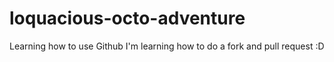 # loquacious-octo-adventure
Learning how to use Github
I'm learning how to do a fork and pull request :D
